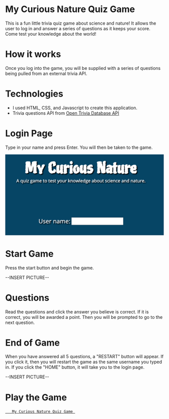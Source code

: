 # My Curious Nature Quiz Game
This is a fun little trivia quiz game about science and nature! It allows the user to log in and answer a series of questions as it keeps your score. Come test your knowledge about the world!

# How it works
Once you log into the game, you will be supplied with a series of questions being pulled from an external trivia API. 

# Technologies
- I used HTML, CSS, and Javascript to create this application.
- Trivia questions API from [Open Trivia Database API](https://opentdb.com/api_config.php)
 
# Login Page
Type in your name and press Enter. You will then be taken to the game.

![](Home.png)

# Start Game
Press the start button and begin the game.

--INSERT PICTURE--


# Questions
Read the questions and click the answer you believe is correct. If it is correct, you will be awarded a point. Then you will be prompted to go to the next question.

# End of Game
When you have answered all 5 questions, a "RESTART" button will appear. If you click it, then you will restart the game as the same username you typed in. If you click the "HOME" button, it will take you to the login page.

--INSERT PICTURE--

# Play the Game

<a href="https://mycuriousnature.netlify.app/login.html" target="_blank">`    My Curious Nature Quiz Game  `</a>
